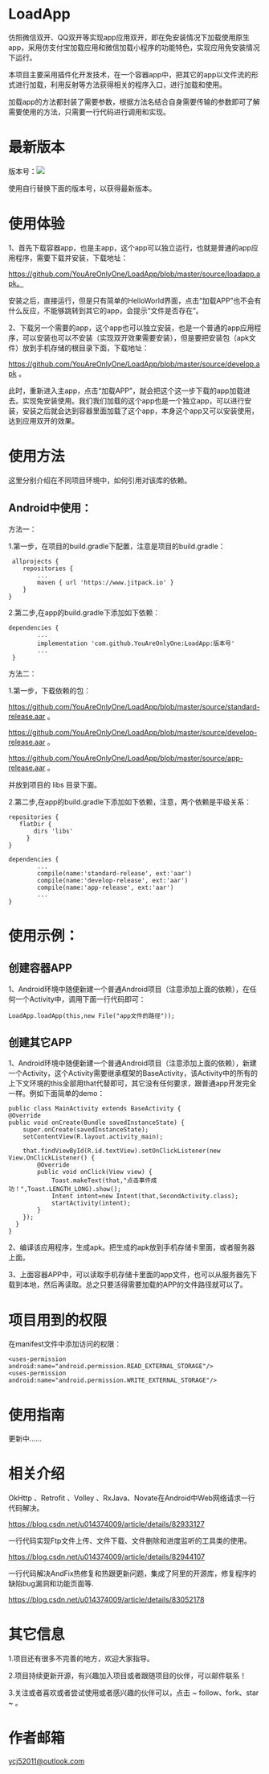 # LoadApp
仿照微信双开、QQ双开等实现app应用双开，即在免安装情况下加载使用原生app，采用仿支付宝加载应用和微信加载小程序的功能特色，实现应用免安装情况下运行。

本项目主要采用插件化开发技术，在一个容器app中，把其它的app以文件流的形式进行加载，利用反射等方法获得相关的程序入口，进行加载和使用。

加载app的方法都封装了需要参数，根据方法名结合自身需要传输的参数即可了解需要使用的方法，只需要一行代码进行调用和实现。

# 最新版本

版本号：[![](https://www.jitpack.io/v/YouAreOnlyOne/LoadApp.svg)](https://www.jitpack.io/#YouAreOnlyOne/LoadApp)

使用自行替换下面的版本号，以获得最新版本。

# 使用体验

1、首先下载容器app，也是主app，这个app可以独立运行，也就是普通的app应用程序，需要下载并安装，下载地址：

https://github.com/YouAreOnlyOne/LoadApp/blob/master/source/loadapp.apk。
    
安装之后，直接运行，但是只有简单的HelloWorld界面，点击“加载APP”也不会有什么反应，不能够跳转到其它的app，会提示“文件是否存在”。

2、下载另一个需要的app，这个app也可以独立安装，也是一个普通的app应用程序，可以安装也可以不安装（实现双开效果需要安装），但是要把安装包（apk文件）放到手机存储的根目录下面，下载地址：

https://github.com/YouAreOnlyOne/LoadApp/blob/master/source/develop.apk 。
    
此时，重新进入主app，点击“加载APP”，就会把这个这一步下载的app加载进去。实现免安装使用。我们我们加载的这个app也是一个独立app，可以进行安装，安装之后就会达到容器里面加载了这个app，本身这个app又可以安装使用，达到应用双开的效果。
    

# 使用方法

这里分别介绍在不同项目环境中，如何引用对该库的依赖。

## Android中使用：

方法一：

1.第一步，在项目的build.gradle下配置，注意是项目的build.gradle：

     allprojects {
		repositories {
			...
			maven { url 'https://www.jitpack.io' }
		}
	}
    
    
2.第二步,在app的build.gradle下添加如下依赖：

    dependencies {
            ...
            implementation 'com.github.YouAreOnlyOne:LoadApp:版本号'
            ...
     }
    
    
方法二：
    
 1.第一步，下载依赖的包：
 
https://github.com/YouAreOnlyOne/LoadApp/blob/master/source/standard-release.aar 。

https://github.com/YouAreOnlyOne/LoadApp/blob/master/source/develop-release.aar 。

https://github.com/YouAreOnlyOne/LoadApp/blob/master/source/app-release.aar 。
    
并放到项目的 libs 目录下面。
    
 2.第二步,在app的build.gradle下添加如下依赖，注意，两个依赖是平级关系：
    
    repositories {
       flatDir {
           dirs 'libs'
         }
    }
    
    dependencies {
            ...
            compile(name:'standard-release', ext:'aar')
            compile(name:'develop-release', ext:'aar')
            compile(name:'app-release', ext:'aar')
            ...
    }
 

	
# 使用示例：

## 创建容器APP

1、Android环境中随便新建一个普通Android项目（注意添加上面的依赖），在任何一个Activity中，调用下面一行代码即可：

    LoadApp.loadApp(this,new File("app文件的路径"));


## 创建其它APP

1、Android环境中随便新建一个普通Android项目（注意添加上面的依赖），新建一个Activity，这个Activity需要继承框架的BaseActivity，该Activity中的所有的上下文环境的this全部用that代替即可，其它没有任何要求，跟普通app开发完全一样。例如下面简单的demo：

	public class MainActivity extends BaseActivity {
    @Override
    public void onCreate(Bundle savedInstanceState) {
        super.onCreate(savedInstanceState);
        setContentView(R.layout.activity_main);

        that.findViewById(R.id.textView).setOnClickListener(new View.OnClickListener() {
            @Override
            public void onClick(View view) {
                Toast.makeText(that,"点击事件成功！",Toast.LENGTH_LONG).show();
                Intent intent=new Intent(that,SecondActivity.class);
                startActivity(intent);
            }
        });
      }
    }
    
2、编译该应用程序，生成apk。把生成的apk放到手机存储卡里面，或者服务器上面。

3、上面容器APP中，可以读取手机存储卡里面的app文件，也可以从服务器先下载到本地，然后再读取。总之只要活得需要加载的APP的文件路径就可以了。
	
	




 
 
# 项目用到的权限

  在manifest文件中添加访问的权限：
 

    <uses-permission android:name="android.permission.READ_EXTERNAL_STORAGE"/>
    <uses-permission android:name="android.permission.WRITE_EXTERNAL_STORAGE"/>

   

 
# 使用指南
 
 更新中……
 
# 相关介绍


OkHttp 、Retrofit 、Volley 、RxJava、Novate在Android中Web网络请求一行代码解决。

https://blog.csdn.net/u014374009/article/details/82933127

一行代码实现Ftp文件上传、文件下载、文件删除和进度监听的工具类的使用。

https://blog.csdn.net/u014374009/article/details/82944107

一行代码解决AndFix热修复和热跟更新问题，集成了阿里的开源库，修复程序的缺陷bug漏洞和功能页面等.

https://blog.csdn.net/u014374009/article/details/83052178




# 其它信息

1.项目还有很多不完善的地方，欢迎大家指导。

2.项目持续更新开源，有兴趣加入项目或者跟随项目的伙伴，可以邮件联系！ 

3.关注或者喜欢或者尝试使用或者感兴趣的伙伴可以，点击 ~ follow、fork、star ~ 。

# 作者邮箱

ycj52011@outlook.com


